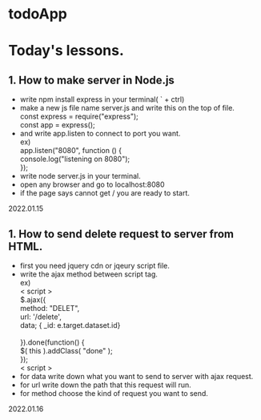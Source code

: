 # todoApp

# Today's lessons.


## 1. How to make server in Node.js
- write npm install express in your terminal( ` + ctrl)
- make a new js file name server.js and write this on the top of file.
<br> const express = require("express");
<br> const app = express();
- and write app.listen to connect to port you want.
<br> ex)
<br> app.listen("8080", function () {
<br>      console.log("listening on 8080");
<br>    });
- write node server.js in your terminal.
- open any browser and go to localhost:8080
- if the page says cannot get / you are ready to start. 

2022.01.15

## 1. How to send delete request to server from HTML.
- first you need jquery cdn or jqeury script file.
- write the ajax method between script tag.
<br> ex)
<br> < script >
<br> $.ajax({
<br>  method: "DELET",
<br>  url: '/delete',
<br>  data; { _id: e.target.dataset.id}    
<br> }).done(function() {
<br>  $( this ).addClass( "done" );
<br> });
<br> < script >
- for data write down what you want to send to server with ajax request.
- for url write down the path that this request will run.
- for method choose the kind of request you want to send.


 
2022.01.16


